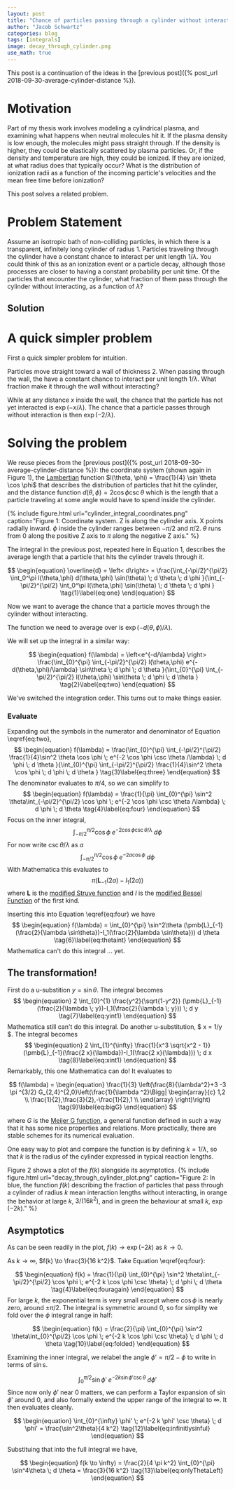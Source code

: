 ```yaml
---
layout: post
title: "Chance of particles passing through a cylinder without interacting"
author: "Jacob Schwartz"
categories: blog
tags: [integrals]
image: decay_through_cylinder.png
use_math: true
---
```


This post is a continuation of the ideas in the [previous post]({% post_url 2018-09-30-average-cylinder-distance %}).

# Motivation
Part of my thesis work involves modeling a cylindrical plasma, 
and examining what happens when neutral molecules hit it.
If the plasma density is low enough, the molecules might pass straight through.
If the density is higher, they could be elastically scattered by plasma particles.
Or, if the density and temperature are high, they could be ionized.
If they are ionized, at what radius does that typically occur?
What is the distribution of ionization radii as a function of the incoming particle's velocities and the mean free time before ionization?

This post solves a related problem.
# Problem Statement
Assume an isotropic bath of non-colliding particles, in which there is a transparent, infinitely long cylinder of radius 1. Particles traveling through the cylinder have a constant chance to interact per unit length $1/\lambda$. You could think of this as an ionization event or a particle decay, although those processes are closer to having a constant probability per unit time.
Of the particles that encounter the cylinder, what fraction of them pass through the cylinder without interacting, as a function of $\lambda$?

## Solution

# A quick simpler problem
First a quick simpler problem for intuition.

Particles move straight toward a wall of thickness 2. When passing through the wall, the have a constant chance to interact per unit length $1/\lambda$. What fraction make it through the wall without interacting?

While at any distance $x$ inside the wall, the chance that the particle has not yet interacted is $\exp(-x/\lambda)$. The chance that a particle passes through without interaction is then $\exp(-2/\lambda)$.

# Solving the problem

We reuse pieces from the [previous post]({% post_url 2018-09-30-average-cylinder-distance %}): the coordinate system (shown again in Figure 1), the [Lambertian](https://en.wikipedia.org/wiki/Lambert%27s_cosine_law) function $l(\theta, \phi) = \frac{1}{4} \sin \theta \cos \phi$ that describes the distribution of particles that hit the cylinder, and the distance function $d(\theta, \phi) = 2 \cos\phi \csc \theta$ which is the length that a particle traveling at some angle would have to spend inside the cylinder.

{% include figure.html url="cylinder_integral_coordinates.png" 
caption="Figure 1: Coordinate system. Z is along the cylinder axis. X points radially inward. $\phi$ inside the cylinder ranges between $-\pi/2$ and $\pi/2$. $\theta$ runs from 0 along the positive Z axis to $\pi$ along the negative Z axis." %}

The integral in the previous post, repeated here in Equation 1, describes the average length that a particle that hits the cylinder travels through it. 

$$
\begin{equation}
\overline{d} = \left< d\right> = \frac{\int_{-\pi/2}^{\pi/2} \int_0^\pi l(\theta,\phi) d(\theta,\phi) \sin(\theta) \; d \theta \; d \phi }{\int_{-\pi/2}^{\pi/2} \int_0^\pi l(\theta,\phi) \sin(\theta) \; d \theta \; d \phi }
\tag{1}\label{eq:one}
\end{equation}
$$

Now we want to average the chance that a particle moves through the cylinder without interacting.

The function we need to average over is $\exp(-d(\theta, \phi) / \lambda)$.

We will set up the integral in a similar way:

$$
\begin{equation}
f(\lambda) = \left<e^{-d/\lambda} \right> \frac{\int_{0}^{\pi} \int_{-\pi/2}^{\pi/2} l(\theta,\phi) e^{-d(\theta,\phi)/\lambda} \sin\theta \; d \phi \; d \theta }{\int_{0}^{\pi} \int_{-\pi/2}^{\pi/2} l(\theta,\phi) \sin\theta \; d \phi \; d \theta }
\tag{2}\label{eq:two}
\end{equation}
$$

We've switched the integration order. This turns out to make things easier.

### Evaluate 

Expanding out the symbols in the numerator and denominator of Equation \eqref{eq:two},
$$
\begin{equation}
f(\lambda) = \frac{\int_{0}^{\pi} \int_{-\pi/2}^{\pi/2} \frac{1}{4}\sin^2 \theta \cos \phi \; e^{-2 \cos \phi \csc \theta /\lambda} \; d \phi \; d \theta }{\int_{0}^{\pi} \int_{-\pi/2}^{\pi/2} \frac{1}{4}\sin^2 \theta \cos \phi \; d \phi \; d \theta }
\tag{3}\label{eq:three}
\end{equation}
$$
The denominator evaluates to $\pi/4$, so we can simplify to 
$$
\begin{equation}
f(\lambda) = \frac{1}{\pi} \int_{0}^{\pi} \sin^2 \theta\int_{-\pi/2}^{\pi/2} \cos \phi \; e^{-2 \cos \phi \csc \theta /\lambda} \; d \phi \; d \theta 
\tag{4}\label{eq:four}
\end{equation}
$$
Focus on the inner integral,
$$
\begin{equation}
\int_{-\pi/2}^{\pi/2} \cos \phi \; e^{-2 \cos \phi \csc \theta /\lambda} \; d \phi 
\tag{5}\label{eq:inner}
\end{equation}
$$
For now write $\csc \theta / \lambda$ as $a$
$$
\begin{equation}
\int_{-\pi/2}^{\pi/2} \cos \phi \; e^{-2 a \cos \phi} \; d \phi 
\tag{6}\label{eq:innera}
\end{equation}
$$
With Mathematica this evaluates to 
$$ \pi  (\pmb{L}_{-1}(2 a)-I_1(2 a)) $$
where $\pmb{L}$ is the
[modified Struve function](https://en.wikipedia.org/wiki/Struve_function)
and $I$ is the [modified Bessel Function](https://en.wikipedia.org/wiki/Bessel_function#Modified_Bessel_functions:_I%CE%B1,_K%CE%B1) of the first kind.

Inserting this into Equation \eqref{eq:four} we have
$$
\begin{equation}
f(\lambda) = \int_{0}^{\pi} \sin^2\theta (\pmb{L}_{-1}(\frac{2}{\lambda \sin\theta})-I_1(\frac{2}{\lambda \sin\theta})) d \theta 
\tag{6}\label{eq:thetaint}
\end{equation}
$$
Mathematica can't do this integral ... yet. 
## The transformation!
First do a u-substition $y = \sin \theta$. The integral becomes
$$
\begin{equation}
2 \int_{0}^{1} \frac{y^2}{\sqrt{1-y^2}} (\pmb{L}_{-1}(\frac{2}{\lambda \; y})-I_1(\frac{2}{\lambda \; y})) \; d y
\tag{7}\label{eq:yint1}
\end{equation}
$$
Mathematica still can't do this integral. Do another u-substitution, $ x = 1/y $. The integral becomes
$$
\begin{equation}
2 \int_{1}^{\infty} \frac{1}{x^3 \sqrt{x^2 - 1}} (\pmb{L}_{-1}(\frac{2 x}{\lambda})-I_1(\frac{2 x}{\lambda})) \; d x
\tag{8}\label{eq:xint1}
\end{equation}
$$
Remarkably, this one Mathematica can do! It evaluates to 

$$
f(\lambda) = \begin{equation}
\frac{1}{3} \left(\frac{8}{\lambda^2}+3
-3 \pi ^{3/2} G_{2,4}^{2,0}\left(\frac{1}{\lambda
   ^2}\Bigg|
\begin{array}{c}
 1,2 \\
 \frac{1}{2},\frac{3}{2},-\frac{1}{2},1 \\
\end{array}
\right)\right)
\tag{9}\label{eq:bigG}
\end{equation}
$$

where $G$ is the 
[Meijer G function](https://en.wikipedia.org/wiki/Meijer_G-function), a general function defined in such a way that it has some nice properties and relations. More practically, there are stable schemes for its numerical evaluation.

One easy way to plot and compare the function is by defining $k = 1/\lambda$, so that $k$ is the radius of the cylinder expressed in typical reaction lengths. 

Figure 2 shows a plot of the $f(k)$ alongside its asymptotics. 
{% include figure.html url="decay_through_cylinder_plot.png" 
caption="Figure 2: In blue, the function $f(k)$ describing the fraction of particles that pass through a cylinder of radius $k$ mean interaction lengths without interacting, in orange the behavior at large $k$, $3/(16k^2)$, and in green the behaviour at small $k$, $\exp(-2k)$." %}

## Asymptotics
As can be seen readily in the plot, $f(k) \to \exp(-2k)$ as $k \to 0$.

As $k\to\infty$, $f(k) \to \frac{3}{16 k^2}$. Take Equation \eqref{eq:four}:

$$
\begin{equation}
f(k) = \frac{1}{\pi} \int_{0}^{\pi} \sin^2 \theta\int_{-\pi/2}^{\pi/2} \cos \phi \; e^{-2 k \cos \phi \csc \theta} \; d \phi \; d \theta 
\tag{4}\label{eq:fouragain}
\end{equation}
$$
For large $k$, the exponential term is very small except where $\cos \phi$ is nearly zero, around $\pm \pi/2$.
The integral is symmetric around 0, so for simplity we fold over the $\phi$ integral range in half:

$$
\begin{equation}
f(k) = \frac{2}{\pi} \int_{0}^{\pi} \sin^2 \theta\int_{0}^{\pi/2} \cos \phi \; e^{-2 k \cos \phi \csc \theta} \; d \phi \; d \theta 
\tag{10}\label{eq:folded}
\end{equation}
$$

Examining the inner integral, we relabel the angle $\phi' = \pi/2 - \phi$ to write in terms of $\sin$s.

$$
\begin{equation}
\int_{0}^{\pi/2} \sin \phi' \; e^{-2 k \sin \phi' \csc \theta} \; d \phi'
\tag{11}\label{eq:sinful}
\end{equation}
$$
Since now only $\phi'$ near $0$ matters, we can perform a Taylor expansion of $\sin \phi'$ around $0$, and also formally extend the upper range of the integral to $\infty$. It then evaluates cleanly.

$$
\begin{equation}
\int_{0}^{\infty} \phi' \; e^{-2 k \phi' \csc \theta} \; d \phi'
= \frac{\sin^2\theta}{4 k^2}
\tag{12}\label{eq:infinitlysinful}
\end{equation}
$$

Substituing that into the full integral we have,

$$
\begin{equation}
f(k \to \infty) = \frac{2}{4 \pi k^2} \int_{0}^{\pi}
\sin^4\theta
\; d \theta 
= \frac{3}{16 k^2}
\tag{13}\label{eq:onlyThetaLeft}
\end{equation}
$$
